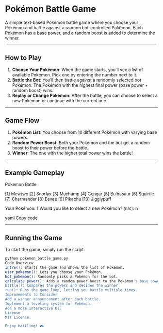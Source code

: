 # Pokémon Battle Game

A simple text-based Pokémon battle game where you choose your Pokémon and battle against a random bot-controlled Pokémon. Each Pokémon has a base power, and a random boost is added to determine the winner.

---

## How to Play

1. **Choose Your Pokémon**: When the game starts, you'll see a list of available Pokémon. Pick one by entering the number next to it.
2. **Battle the Bot**: You’ll then battle against a randomly selected bot Pokémon. The Pokémon with the highest final power (base power + random boost) wins.
3. **Replay or Change Pokémon**: After the battle, you can choose to select a new Pokémon or continue with the current one.

---

## Game Flow

1. **Pokémon List**: You choose from 10 different Pokémon with varying base powers.
2. **Random Power Boost**: Both your Pokémon and the bot get a random boost to their power before the battle.
3. **Winner**: The one with the higher total power wins the battle!

---

## Example Gameplay

Pokemon Battle

[1] Mewtwo [2] Snorlax [3] Machamp [4] Gengar [5] Bulbasaur [6] Squirtle [7] Charmander [8] Eevee [9] Pikachu [10] Jigglypuff

Your Pokémon: 1 Would you like to select a new Pokémon? (n/c): n

yaml
Copy code

---

## Running the Game

To start the game, simply run the script:

```bash
python pokemon_battle_game.py
Code Overview
intro(): Starts the game and shows the list of Pokémon.
user_pokemon(): Lets you choose your Pokémon.
bot_pokemon(): Randomly picks a Pokémon for the bot.
calculate_power(): Adds a random power boost to the Pokémon's base power.
battle(): Compares the powers and decides the winner.
run(): Runs the game loop, letting you battle multiple times.
Improvements to Consider
Add a winner announcement after each battle.
Implement a leveling system for Pokémon.
Add a more interactive UI.
License
MIT License.

Enjoy battling! 🎮
